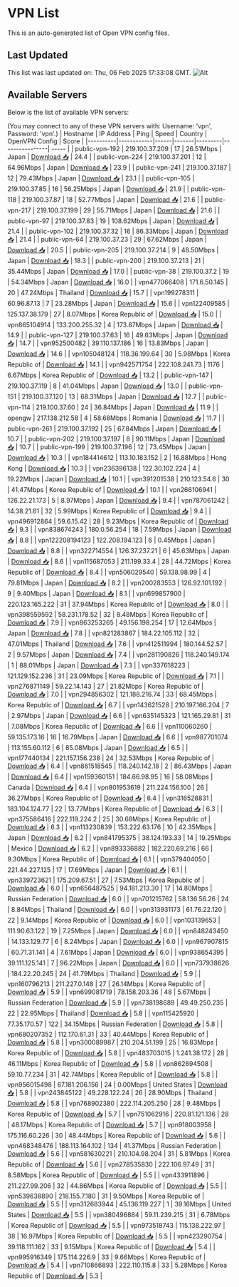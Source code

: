 # VPN List

This is an auto-generated list of Open VPN config files.

## Last Updated

This list was last updated on: Thu, 06 Feb 2025 17:33:08 GMT.
![Alt](https://repobeats.axiom.co/api/embed/186b98318ef1479477931607c1ad7d823f12451f.svg "Repobeats analytics image")

## Available Servers

Below is the list of available VPN servers:

(You may connect to any of these VPN servers with: Username: 'vpn', Password: 'vpn'.)
| Hostname | IP Address | Ping | Speed | Country | OpenVPN Config | Score |
|----------|------------|------|-------|---------|----------------| ----- |
| public-vpn-192 | 219.100.37.209 | 17 | 26.51Mbps | Japan | [Download 📥](./configs/server_0_JP.ovpn) | 24.4 |
| public-vpn-224 | 219.100.37.201 | 12 | 64.96Mbps | Japan | [Download 📥](./configs/server_1_JP.ovpn) | 23.9 |
| public-vpn-241 | 219.100.37.187 | 12 | 79.43Mbps | Japan | [Download 📥](./configs/server_2_JP.ovpn) | 23.1 |
| public-vpn-105 | 219.100.37.85 | 16 | 56.25Mbps | Japan | [Download 📥](./configs/server_3_JP.ovpn) | 21.9 |
| public-vpn-118 | 219.100.37.87 | 18 | 52.77Mbps | Japan | [Download 📥](./configs/server_4_JP.ovpn) | 21.6 |
| public-vpn-217 | 219.100.37.199 | 29 | 55.71Mbps | Japan | [Download 📥](./configs/server_5_JP.ovpn) | 21.6 |
| public-vpn-97 | 219.100.37.83 | 19 | 108.62Mbps | Japan | [Download 📥](./configs/server_6_JP.ovpn) | 21.4 |
| public-vpn-102 | 219.100.37.32 | 16 | 86.33Mbps | Japan | [Download 📥](./configs/server_7_JP.ovpn) | 21.4 |
| public-vpn-64 | 219.100.37.23 | 29 | 67.62Mbps | Japan | [Download 📥](./configs/server_8_JP.ovpn) | 20.5 |
| public-vpn-205 | 219.100.37.214 | 9 | 48.50Mbps | Japan | [Download 📥](./configs/server_9_JP.ovpn) | 18.3 |
| public-vpn-200 | 219.100.37.213 | 21 | 35.44Mbps | Japan | [Download 📥](./configs/server_10_JP.ovpn) | 17.0 |
| public-vpn-38 | 219.100.37.2 | 19 | 54.34Mbps | Japan | [Download 📥](./configs/server_11_JP.ovpn) | 16.0 |
| vpn477066408 | 171.6.50.145 | 20 | 47.24Mbps | Thailand | [Download 📥](./configs/server_12_TH.ovpn) | 15.7 |
| vpn199278311 | 60.96.87.13 | 7 | 23.28Mbps | Japan | [Download 📥](./configs/server_13_JP.ovpn) | 15.6 |
| vpn122409585 | 125.137.38.179 | 27 | 8.07Mbps | Korea Republic of | [Download 📥](./configs/server_14_KR.ovpn) | 15.0 |
| vpn865104914 | 133.200.255.32 | 4 | 173.87Mbps | Japan | [Download 📥](./configs/server_15_JP.ovpn) | 14.9 |
| public-vpn-127 | 219.100.37.63 | 16 | 49.63Mbps | Japan | [Download 📥](./configs/server_16_JP.ovpn) | 14.7 |
| vpn952500482 | 39.110.137.186 | 16 | 13.83Mbps | Japan | [Download 📥](./configs/server_17_JP.ovpn) | 14.6 |
| vpn105048124 | 118.36.199.64 | 30 | 5.98Mbps | Korea Republic of | [Download 📥](./configs/server_18_KR.ovpn) | 14.1 |
| vpn942571754 | 222.108.241.73 | 1176 | 6.67Mbps | Korea Republic of | [Download 📥](./configs/server_19_KR.ovpn) | 13.2 |
| public-vpn-147 | 219.100.37.119 | 8 | 41.04Mbps | Japan | [Download 📥](./configs/server_20_JP.ovpn) | 13.0 |
| public-vpn-151 | 219.100.37.120 | 13 | 68.31Mbps | Japan | [Download 📥](./configs/server_21_JP.ovpn) | 12.7 |
| public-vpn-114 | 219.100.37.60 | 24 | 36.84Mbps | Japan | [Download 📥](./configs/server_22_JP.ovpn) | 11.9 |
| opengw | 217.138.212.58 | 4 | 58.68Mbps | Romania | [Download 📥](./configs/server_23_RO.ovpn) | 11.7 |
| public-vpn-261 | 219.100.37.192 | 25 | 67.84Mbps | Japan | [Download 📥](./configs/server_24_JP.ovpn) | 10.7 |
| public-vpn-202 | 219.100.37.197 | 8 | 90.11Mbps | Japan | [Download 📥](./configs/server_25_JP.ovpn) | 10.7 |
| public-vpn-199 | 219.100.37.196 | 12 | 73.45Mbps | Japan | [Download 📥](./configs/server_26_JP.ovpn) | 10.3 |
| vpn184414612 | 113.10.183.152 | 2 | 16.88Mbps | Hong Kong | [Download 📥](./configs/server_27_HK.ovpn) | 10.3 |
| vpn236396138 | 122.30.102.224 | 4 | 19.22Mbps | Japan | [Download 📥](./configs/server_28_JP.ovpn) | 10.1 |
| vpn391201538 | 210.123.54.6 | 30 | 41.47Mbps | Korea Republic of | [Download 📥](./configs/server_29_KR.ovpn) | 10.1 |
| vpn266106941 | 126.22.21.173 | 5 | 8.97Mbps | Japan | [Download 📥](./configs/server_30_JP.ovpn) | 9.4 |
| vpn787061242 | 14.38.21.61 | 32 | 5.99Mbps | Korea Republic of | [Download 📥](./configs/server_31_KR.ovpn) | 9.4 |
| vpn496912864 | 59.6.15.42 | 28 | 9.23Mbps | Korea Republic of | [Download 📥](./configs/server_32_KR.ovpn) | 9.3 |
| vpn838674243 | 180.0.56.254 | 18 | 7.59Mbps | Japan | [Download 📥](./configs/server_33_JP.ovpn) | 8.8 |
| vpn122208194123 | 122.208.194.123 | 6 | 0.45Mbps | Japan | [Download 📥](./configs/server_34_JP.ovpn) | 8.8 |
| vpn322714554 | 126.37.237.21 | 6 | 45.63Mbps | Japan | [Download 📥](./configs/server_35_JP.ovpn) | 8.6 |
| vpn115687053 | 211.199.33.4 | 28 | 44.72Mbps | Korea Republic of | [Download 📥](./configs/server_36_KR.ovpn) | 8.4 |
| vpn506029540 | 59.138.98.99 | 4 | 79.81Mbps | Japan | [Download 📥](./configs/server_37_JP.ovpn) | 8.2 |
| vpn200283553 | 126.92.101.192 | 9 | 9.40Mbps | Japan | [Download 📥](./configs/server_38_JP.ovpn) | 8.1 |
| vpn699857900 | 220.123.165.222 | 31 | 37.94Mbps | Korea Republic of | [Download 📥](./configs/server_39_KR.ovpn) | 8.0 |
| vpn398559592 | 58.231.178.52 | 32 | 8.48Mbps | Korea Republic of | [Download 📥](./configs/server_40_KR.ovpn) | 7.9 |
| vpn863253265 | 49.156.198.254 | 17 | 12.64Mbps | Japan | [Download 📥](./configs/server_41_JP.ovpn) | 7.8 |
| vpn821283867 | 184.22.105.112 | 32 | 47.01Mbps | Thailand | [Download 📥](./configs/server_42_TH.ovpn) | 7.6 |
| vpn412511994 | 180.144.52.57 | 2 | 9.57Mbps | Japan | [Download 📥](./configs/server_43_JP.ovpn) | 7.4 |
| vpn281190826 | 118.240.149.174 | 1 | 88.01Mbps | Japan | [Download 📥](./configs/server_44_JP.ovpn) | 7.3 |
| vpn337618223 | 121.129.152.236 | 31 | 23.09Mbps | Korea Republic of | [Download 📥](./configs/server_45_KR.ovpn) | 7.1 |
| vpn276871149 | 59.22.14.143 | 27 | 21.82Mbps | Korea Republic of | [Download 📥](./configs/server_46_KR.ovpn) | 7.0 |
| vpn294856302 | 121.188.216.74 | 33 | 68.45Mbps | Korea Republic of | [Download 📥](./configs/server_47_KR.ovpn) | 6.7 |
| vpn143621528 | 210.197.166.204 | 7 | 2.97Mbps | Japan | [Download 📥](./configs/server_48_JP.ovpn) | 6.6 |
| vpn635145323 | 121.165.29.81 | 31 | 7.08Mbps | Korea Republic of | [Download 📥](./configs/server_49_KR.ovpn) | 6.6 |
| vpn110060260 | 59.135.173.16 | 16 | 16.79Mbps | Japan | [Download 📥](./configs/server_50_JP.ovpn) | 6.6 |
| vpn987701074 | 113.155.60.112 | 6 | 85.08Mbps | Japan | [Download 📥](./configs/server_51_JP.ovpn) | 6.5 |
| vpn177440134 | 221.157.156.238 | 24 | 32.53Mbps | Korea Republic of | [Download 📥](./configs/server_52_KR.ovpn) | 6.4 |
| vpn861518545 | 118.240.142.18 | 2 | 86.43Mbps | Japan | [Download 📥](./configs/server_53_JP.ovpn) | 6.4 |
| vpn159360151 | 184.66.98.95 | 16 | 58.08Mbps | Canada | [Download 📥](./configs/server_54_CA.ovpn) | 6.4 |
| vpn801953619 | 211.224.156.100 | 26 | 36.27Mbps | Korea Republic of | [Download 📥](./configs/server_55_KR.ovpn) | 6.4 |
| vpn316528831 | 183.104.124.77 | 22 | 13.77Mbps | Korea Republic of | [Download 📥](./configs/server_56_KR.ovpn) | 6.3 |
| vpn375586416 | 222.119.224.2 | 25 | 30.68Mbps | Korea Republic of | [Download 📥](./configs/server_57_KR.ovpn) | 6.3 |
| vpn113230839 | 153.222.63.176 | 10 | 42.35Mbps | Japan | [Download 📥](./configs/server_58_JP.ovpn) | 6.2 |
| vpn841795375 | 38.124.193.33 | 14 | 19.25Mbps | Mexico | [Download 📥](./configs/server_59_MX.ovpn) | 6.2 |
| vpn893336882 | 182.220.69.216 | 66 | 9.30Mbps | Korea Republic of | [Download 📥](./configs/server_60_KR.ovpn) | 6.1 |
| vpn379404050 | 221.44.227.125 | 17 | 17.69Mbps | Japan | [Download 📥](./configs/server_61_JP.ovpn) | 6.1 |
| vpn339723621 | 175.209.67.51 | 27 | 7.53Mbps | Korea Republic of | [Download 📥](./configs/server_62_KR.ovpn) | 6.0 |
| vpn656487525 | 94.181.213.30 | 17 | 14.80Mbps | Russian Federation | [Download 📥](./configs/server_63_RU.ovpn) | 6.0 |
| vpn701215762 | 58.136.56.26 | 24 | 8.84Mbps | Thailand | [Download 📥](./configs/server_64_TH.ovpn) | 6.0 |
| vpn313931173 | 61.76.22.120 | 22 | 9.14Mbps | Korea Republic of | [Download 📥](./configs/server_65_KR.ovpn) | 6.0 |
| vpn103139653 | 111.90.63.122 | 19 | 7.25Mbps | Japan | [Download 📥](./configs/server_66_JP.ovpn) | 6.0 |
| vpn848243450 | 14.133.129.77 | 6 | 8.24Mbps | Japan | [Download 📥](./configs/server_67_JP.ovpn) | 6.0 |
| vpn967907815 | 60.71.31.141 | 4 | 7.61Mbps | Japan | [Download 📥](./configs/server_68_JP.ovpn) | 6.0 |
| vpn938654395 | 39.111.125.141 | 7 | 96.22Mbps | Japan | [Download 📥](./configs/server_69_JP.ovpn) | 6.0 |
| vpn737938626 | 184.22.20.245 | 24 | 41.79Mbps | Thailand | [Download 📥](./configs/server_70_TH.ovpn) | 5.9 |
| vpn160796213 | 211.227.0.148 | 27 | 26.14Mbps | Korea Republic of | [Download 📥](./configs/server_71_KR.ovpn) | 5.9 |
| vpn699081719 | 78.158.203.36 | 48 | 5.67Mbps | Russian Federation | [Download 📥](./configs/server_72_RU.ovpn) | 5.9 |
| vpn738198689 | 49.49.250.235 | 22 | 22.95Mbps | Thailand | [Download 📥](./configs/server_73_TH.ovpn) | 5.8 |
| vpn115425920 | 77.35.170.57 | 122 | 34.15Mbps | Russian Federation | [Download 📥](./configs/server_74_RU.ovpn) | 5.8 |
| vpn680207352 | 112.170.61.31 | 33 | 40.44Mbps | Korea Republic of | [Download 📥](./configs/server_75_KR.ovpn) | 5.8 |
| vpn300089987 | 210.204.51.199 | 25 | 16.83Mbps | Korea Republic of | [Download 📥](./configs/server_76_KR.ovpn) | 5.8 |
| vpn483703015 | 1.241.38.172 | 28 | 46.11Mbps | Korea Republic of | [Download 📥](./configs/server_77_KR.ovpn) | 5.8 |
| vpn862694508 | 59.10.77.234 | 31 | 42.74Mbps | Korea Republic of | [Download 📥](./configs/server_78_KR.ovpn) | 5.8 |
| vpn956015498 | 67.181.206.156 | 24 | 0.00Mbps | United States | [Download 📥](./configs/server_79_US.ovpn) | 5.8 |
| vpn243845122 | 49.228.122.24 | 26 | 28.90Mbps | Thailand | [Download 📥](./configs/server_80_TH.ovpn) | 5.8 |
| vpn768902380 | 222.114.205.250 | 28 | 9.48Mbps | Korea Republic of | [Download 📥](./configs/server_81_KR.ovpn) | 5.7 |
| vpn751062916 | 220.81.121.136 | 28 | 48.17Mbps | Korea Republic of | [Download 📥](./configs/server_82_KR.ovpn) | 5.7 |
| vpn918003958 | 175.116.60.226 | 30 | 48.44Mbps | Korea Republic of | [Download 📥](./configs/server_83_KR.ovpn) | 5.6 |
| vpn468348476 | 188.113.164.102 | 134 | 41.37Mbps | Russian Federation | [Download 📥](./configs/server_84_RU.ovpn) | 5.6 |
| vpn581630221 | 210.104.98.204 | 31 | 5.81Mbps | Korea Republic of | [Download 📥](./configs/server_85_KR.ovpn) | 5.6 |
| vpn278535830 | 222.106.97.49 | 31 | 8.58Mbps | Korea Republic of | [Download 📥](./configs/server_86_KR.ovpn) | 5.5 |
| vpn433911896 | 211.227.99.206 | 32 | 44.86Mbps | Korea Republic of | [Download 📥](./configs/server_87_KR.ovpn) | 5.5 |
| vpn539638890 | 218.155.7.180 | 31 | 9.50Mbps | Korea Republic of | [Download 📥](./configs/server_88_KR.ovpn) | 5.5 |
| vpn312683944 | 45.136.119.227 | 1 | 39.16Mbps | United States | [Download 📥](./configs/server_89_US.ovpn) | 5.5 |
| vpn380496884 | 59.11.239.215 | 31 | 6.78Mbps | Korea Republic of | [Download 📥](./configs/server_90_KR.ovpn) | 5.5 |
| vpn973518743 | 115.138.222.97 | 38 | 16.97Mbps | Korea Republic of | [Download 📥](./configs/server_91_KR.ovpn) | 5.5 |
| vpn423290754 | 39.118.111.162 | 33 | 9.15Mbps | Korea Republic of | [Download 📥](./configs/server_92_KR.ovpn) | 5.4 |
| vpn995916349 | 175.114.226.9 | 33 | 9.66Mbps | Korea Republic of | [Download 📥](./configs/server_93_KR.ovpn) | 5.4 |
| vpn710866893 | 222.110.115.8 | 33 | 5.28Mbps | Korea Republic of | [Download 📥](./configs/server_94_KR.ovpn) | 5.3 |
